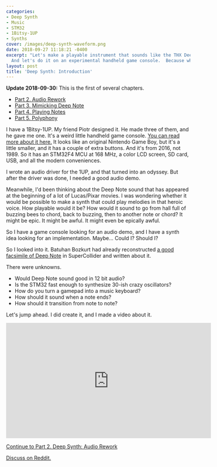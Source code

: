 ```yaml
---
categories:
- Deep Synth
- Music
- STM32
- 1Bitsy-1UP
- Synths
cover: /images/deep-synth-waveform.png
date: 2018-09-27 11:18:21 -0400
excerpt: "Let's make a playable instrument that sounds like the THX Deep Note.
  And let's do it on an experimental handheld game console.  Because why not?"
layout: post
title: 'Deep Synth: Introduction'
---
```


**Update 2018-09-30:**
This is the first of several chapters.
 * [Part 2.  Audio Rework](/2018/09/29/deep-synth-audio-rework)
 * [Part 3.  Mimicking Deep Note](/2018/10/02/deep-synth-mimicking-deep-note)
 * [Part 4.  Playing Notes](/2018/10/04/deep-synth-playing-notes)
 * [Part 5.  Polyphony](/2018/10/06/deep-synth-polyphony)

I have a 1Bitsy-1UP.  My friend Piotr designed it.  He made three of
them, and he gave me one.  It's a weird little handheld game console.
[You can read more about it here.](https://hackaday.io/project/25632-1bitsy-1up)
It looks like an original Nintendo Game Boy, but it's a little smaller,
and it has a couple of extra buttons.  And it's from 2016, not 1989.
So it has an STM32F4 MCU at 168 MHz, a color LCD screen, SD
card, USB, and all the modern conveniences.

I wrote an audio driver for the 1UP, and that turned into an odyssey.
But after the driver was done, I needed a good audio demo.

Meanwhile, I'd been thinking about the Deep Note sound that has
appeared at the beginning of a lot of Lucas/Pixar movies.  I was
wondering whether it would be possible to make a synth that could play
melodies in that heroic voice.  How playable would it be?  How would
it sound to go from hall full of buzzing bees to chord, back to
buzzing, then to another note or chord?  It might be epic.  It
might be awful.  It might even be epically awful.

So I have a game console looking for an audio demo, and I have
a synth idea looking for an implementation.  Maybe...  Could I?
Should I?

So I looked into it.  Batuhan Bozkurt had already reconstructed
[a good facsimile of Deep Note](http://earslap.com/article/recreating-the-thx-deep-note.html)
in SuperCollider and written about it.

There were unknowns.

- Would Deep Note sound good in 12 bit audio?
- Is the STM32 fast enough to synthesize 30-ish crazy oscillators?
- How do you turn a gamepad into a music keyboard?
- How should it sound when a note ends?
- How should it transition from note to note?

Let's jump ahead.  I did create it, and I made a video about it.

<iframe width="560" height="315"
src="https://www.youtube.com/embed/wK5Sz6IzRqE" frameborder="0"
allowfullscreen></iframe>
<br>

[Continue to Part 2.  Deep Synth: Audio Rework](/2018/09/29/deep-synth-audio-rework)


[Discuss on Reddit.](https://www.reddit.com/r/synthdiy/comments/9je1ka/i_made_the_thx_deep_note_into_a_playable/?st=jmkrby3l&sh=715c3d55)
